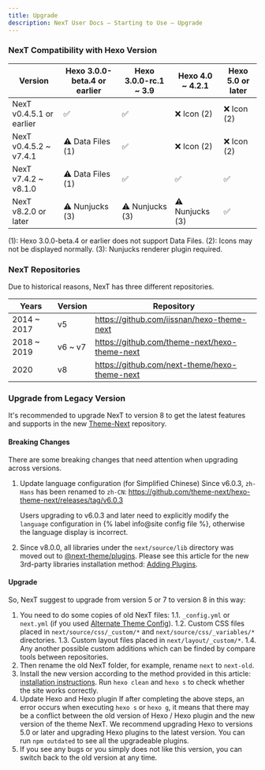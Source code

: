 ```yaml
---
title: Upgrade
description: NexT User Docs – Starting to Use – Upgrade
---
```


### NexT Compatibility with Hexo Version

| Version                  | Hexo 3.0.0-beta.4 or earlier  | Hexo 3.0.0-rc.1 ~ 3.9 | Hexo 4.0 ~ 4.2.1     | Hexo 5.0 or later     |
| ------------------------ | ----------------------------- | --------------------- | -------------------- | --------------------- |
| NexT v0.4.5.1 or earlier | ✅                            | ✅                    | ❌ Icon (2)           | ❌ Icon (2)           |
| NexT v0.4.5.2 ~ v7.4.1   | ⚠️ Data Files (1)              | ✅                    | ❌ Icon (2)           | ❌ Icon (2)           |
| NexT v7.4.2 ~ v8.1.0     | ⚠️ Data Files (1)              | ✅                    | ✅                    | ✅                    |
| NexT v8.2.0 or later     | ⚠️ Nunjucks (3)                | ⚠️ Nunjucks (3)        | ⚠️ Nunjucks (3)       | ✅                    |

(1): Hexo 3.0.0-beta.4 or earlier does not support Data Files.
(2): Icons may not be displayed normally.
(3): Nunjucks renderer plugin required.

### NexT Repositories

Due to historical reasons, NexT has three different repositories.

| Years       | Version | Repository                                    |
| ----------- | ------- | --------------------------------------------- |
| 2014 ~ 2017 | v5      | https://github.com/iissnan/hexo-theme-next    |
| 2018 ~ 2019 | v6 ~ v7 | https://github.com/theme-next/hexo-theme-next |
| 2020        | v8      | https://github.com/next-theme/hexo-theme-next |

### Upgrade from Legacy Version

It's recommended to upgrade NexT to version 8 to get the latest features and supports in the new [Theme-Next](https://github.com/next-theme/hexo-theme-next) repository.

#### Breaking Changes

There are some breaking changes that need attention when upgrading across versions.

1. Update language configuration (for Simplified Chinese)
    Since v6.0.3, `zh-Hans` has been renamed to `zh-CN`: https://github.com/theme-next/hexo-theme-next/releases/tag/v6.0.3

    Users upgrading to v6.0.3 and later need to explicitly modify the `language` configuration in {% label info@site config file %}, otherwise the language display is incorrect.
2. Since v8.0.0, all libraries under the `next/source/lib` directory was moved out to [@next-theme/plugins](https://github.com/next-theme/plugins). Please see this article for the new 3rd-party libraries installation method: [Adding Plugins](/docs/third-party-services/#Adding-Plugins).

#### Upgrade

So, NexT suggest to upgrade from version 5 or 7 to version 8 in this way:

1. You need to do some copies of old NexT files:
    1.1. `_config.yml` or `next.yml` (if you used [Alternate Theme Config](/docs/getting-started/configuration.html)).
    1.2. Custom CSS files placed in `next/source/css/_custom/*` and `next/source/css/_variables/*` directories.
    1.3. Custom layout files placed in `next/layout/_custom/*`.
    1.4. Any another possible custom additions which can be finded by compare tools between repositories.
2. Then rename the old NexT folder, for example, rename `next` to `next-old`.
3. Install the new version according to the method provided in this article: [installation instructions](/docs/getting-started/installation.html). Run `hexo clean` and `hexo s` to check whether the site works correctly.
4. Update Hexo and Hexo plugin
    If after completing the above steps, an error occurs when executing `hexo s` or `hexo g`, it means that there may be a conflict between the old version of Hexo / Hexo plugin and the new version of the theme NexT. We recommend upgrading Hexo to versions 5.0 or later and upgrading Hexo plugins to the latest version. You can run `npm outdated` to see all the upgradeable plugins.
5. If you see any bugs or you simply does not like this version, you can switch back to the old version at any time.
